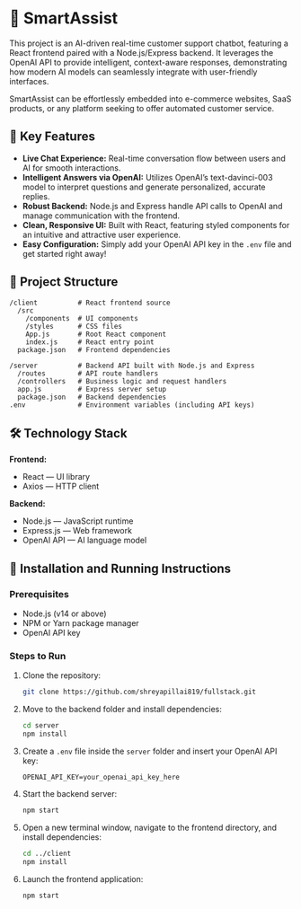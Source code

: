 

# 🤖 SmartAssist

This project is an AI-driven real-time customer support chatbot, featuring a React frontend paired with a Node.js/Express backend. It leverages the OpenAI API to provide intelligent, context-aware responses, demonstrating how modern AI models can seamlessly integrate with user-friendly interfaces.

SmartAssist can be effortlessly embedded into e-commerce websites, SaaS products, or any platform seeking to offer automated customer service.

## 🚀 Key Features

* **Live Chat Experience:** Real-time conversation flow between users and AI for smooth interactions.
* **Intelligent Answers via OpenAI:** Utilizes OpenAI’s text-davinci-003 model to interpret questions and generate personalized, accurate replies.
* **Robust Backend:** Node.js and Express handle API calls to OpenAI and manage communication with the frontend.
* **Clean, Responsive UI:** Built with React, featuring styled components for an intuitive and attractive user experience.
* **Easy Configuration:** Simply add your OpenAI API key in the `.env` file and get started right away!

## 📂 Project Structure

```
/client          # React frontend source
  /src
    /components  # UI components
    /styles      # CSS files
    App.js       # Root React component
    index.js     # React entry point
  package.json   # Frontend dependencies

/server          # Backend API built with Node.js and Express
  /routes        # API route handlers
  /controllers   # Business logic and request handlers
  app.js         # Express server setup
  package.json   # Backend dependencies
.env             # Environment variables (including API keys)
```

## 🛠 Technology Stack

**Frontend:**

* React — UI library
* Axios — HTTP client

**Backend:**

* Node.js — JavaScript runtime
* Express.js — Web framework
* OpenAI API — AI language model

## 🔧 Installation and Running Instructions

### Prerequisites

* Node.js (v14 or above)
* NPM or Yarn package manager
* OpenAI API key

### Steps to Run

1. Clone the repository:

   ```bash
   git clone https://github.com/shreyapillai819/fullstack.git
   ```

2. Move to the backend folder and install dependencies:

   ```bash
   cd server
   npm install
   ```

3. Create a `.env` file inside the `server` folder and insert your OpenAI API key:

   ```
   OPENAI_API_KEY=your_openai_api_key_here
   ```

4. Start the backend server:

   ```bash
   npm start
   ```

5. Open a new terminal window, navigate to the frontend directory, and install dependencies:

   ```bash
   cd ../client
   npm install
   ```

6. Launch the frontend application:

   ```bash
   npm start
   ```

